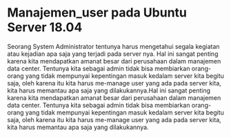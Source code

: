 # Manajemen_user pada Ubuntu Server 18.04
  Seorang System Administrator tentunya harus mengetahui segala kegiatan atau kejadian apa saja yang terjadi pada server nya. Hal 
  ini sangat penting karena kita mendapatkan amanat besar dari perusahaan dalam manajemen data center. Tentunya kita sebagai admin tidak 
  bisa membiarkan orang-orang yang tidak mempunyai kepentingan masuk kedalam server kita begitu saja, oleh karena itu kita harus 
  me-manage user yang ada pada server kita, kita harus memantau apa saja yang dilakukannya.Hal ini sangat penting karena kita 
  mendapatkan amanat besar dari perusahaan dalam manajemen data center. Tentunya kita sebagai admin tidak bisa membiarkan orang-orang 
  yang tidak mempunyai kepentingan masuk kedalam server kita begitu saja, oleh karena itu kita harus me-manage user yang ada pada 
  server kita, kita harus memantau apa saja yang dilakukannya.




